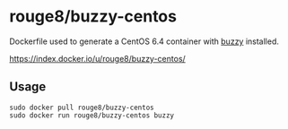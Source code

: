 rouge8/buzzy-centos
===============

Dockerfile used to generate a CentOS 6.4 container with [buzzy](https://github.com/redjack/buzzy) installed.

<https://index.docker.io/u/rouge8/buzzy-centos/>

## Usage

    sudo docker pull rouge8/buzzy-centos
    sudo docker run rouge8/buzzy-centos buzzy
